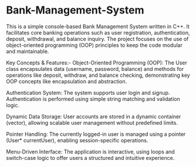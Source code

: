 # Bank-Management-System
This is a simple console-based Bank Management System written in C++. It facilitates core banking operations such as user registration, authentication, deposit, withdrawal, and balance inquiry. The project focuses on the use of object-oriented programming (OOP) principles to keep the code modular and maintainable.

Key Concepts & Features:-
Object-Oriented Programming (OOP):
The User class encapsulates data (username, password, balance) and methods for operations like deposit, withdraw, and balance checking, demonstrating key OOP concepts like encapsulation and abstraction.

Authentication System:
The system supports user login and signup. Authentication is performed using simple string matching and validation logic.

Dynamic Data Storage:
User accounts are stored in a dynamic container (vector<User>), allowing scalable user management without predefined limits.

Pointer Handling:
The currently logged-in user is managed using a pointer (User* currentUser), enabling session-specific operations.

Menu-Driven Interface:
The application is interactive, using loops and switch-case logic to offer users a structured and intuitive experience.
